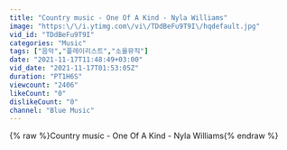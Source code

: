 ```yaml
---
title: "Country music - One Of A Kind - Nyla Williams"
image: "https:\/\/i.ytimg.com\/vi\/TDdBeFu9T9I\/hqdefault.jpg"
vid_id: "TDdBeFu9T9I"
categories: "Music"
tags: ["음악","플레이리스트","소울뮤직"]
date: "2021-11-17T11:48:49+03:00"
vid_date: "2021-11-17T01:53:05Z"
duration: "PT1H6S"
viewcount: "2406"
likeCount: "0"
dislikeCount: "0"
channel: "Blue Music"
---
```

{% raw %}Country music - One Of A Kind - Nyla Williams{% endraw %}
